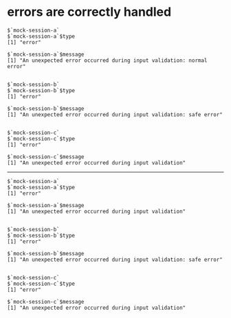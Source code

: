 # errors are correctly handled

    $`mock-session-a`
    $`mock-session-a`$type
    [1] "error"
    
    $`mock-session-a`$message
    [1] "An unexpected error occurred during input validation: normal error"
    
    
    $`mock-session-b`
    $`mock-session-b`$type
    [1] "error"
    
    $`mock-session-b`$message
    [1] "An unexpected error occurred during input validation: safe error"
    
    
    $`mock-session-c`
    $`mock-session-c`$type
    [1] "error"
    
    $`mock-session-c`$message
    [1] "An unexpected error occurred during input validation"
    
    

---

    $`mock-session-a`
    $`mock-session-a`$type
    [1] "error"
    
    $`mock-session-a`$message
    [1] "An unexpected error occurred during input validation"
    
    
    $`mock-session-b`
    $`mock-session-b`$type
    [1] "error"
    
    $`mock-session-b`$message
    [1] "An unexpected error occurred during input validation: safe error"
    
    
    $`mock-session-c`
    $`mock-session-c`$type
    [1] "error"
    
    $`mock-session-c`$message
    [1] "An unexpected error occurred during input validation"
    
    

